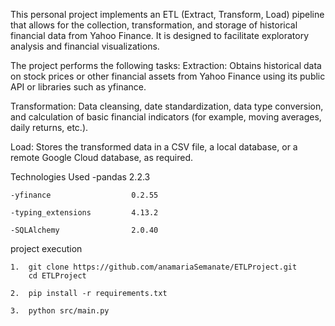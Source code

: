 This personal project implements an ETL (Extract, Transform, Load) pipeline that allows for the collection, transformation, and storage of historical financial data from Yahoo Finance. It is designed to facilitate exploratory analysis and financial visualizations.

The project performs the following tasks:
Extraction: Obtains historical data on stock prices or other financial assets from Yahoo Finance using its public API or libraries such as yfinance.

Transformation: Data cleansing, date standardization, data type conversion, and calculation of basic financial indicators (for example, moving averages, daily returns, etc.).

Load: Stores the transformed data in a CSV file, a local database, or a remote Google Cloud database, as required.

Technologies Used
    -pandas                    2.2.3
    
    -yfinance                  0.2.55
    
    -typing_extensions         4.13.2
    
    -SQLAlchemy                2.0.40

project execution

    1.  git clone https://github.com/anamariaSemanate/ETLProject.git
        cd ETLProject

    2.  pip install -r requirements.txt

    3.  python src/main.py


